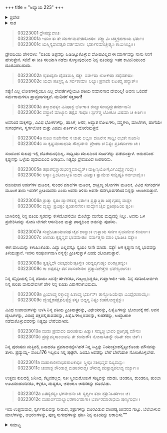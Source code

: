 +++
title = "ಅಧ್ಯಾಯ 223"
+++

<details><summary>ಪ್ರವೇಶ</summary>


।।   ಓಂ ಓಂ ನಮೋ ನಾರಾಯಣಾಯ।।   ಶ್ರೀ ವೇದವ್ಯಾಸಾಯ ನಮಃ ।।

ಶ್ರೀ ಕೃಷ್ಣದ್ವೈಪಾಯನ ವೇದವ್ಯಾಸ ವಿರಚಿತ  

**ಶ್ರೀ ಮಹಾಭಾರತ**

**ಆರಣ್ಯಕ ಪರ್ವ**

**ದ್ರೌಪದೀ-ಸತ್ಯಭಾಮಾಸಂವಾದ ಪರ್ವ**

**ಅಧ್ಯಾಯ 223**

</details>


<details><summary>ಸಾರ</summary>

ಪತಿಯ ಚಿತ್ತವನ್ನು ಹಿಡಿದಿಟ್ಟುಕೊಳ್ಳುವ ದೋಷವಿಲ್ಲದ ಮಾರ್ಗವನ್ನು ದ್ರೌಪದಿಯು ಸತ್ಯಭಾಮೆಗೆ ಹೇಳುವುದು (1-12).

</details>


> 03223001 ದ್ರೌಪದ್ಯುವಾಚ।   
03223001a ಇಮಂ ತು ತೇ ಮಾರ್ಗಮಪೇತದೋಷಂ।
	ವಕ್ಷ್ಯಾಮಿ ಚಿತ್ತಗ್ರಹಣಾಯ ಭರ್ತುಃ।  
> 03223001c ಯಸ್ಮಿನ್ಯಥಾವತ್ಸಖಿ ವರ್ತಮಾನಾ।
	ಭರ್ತಾರಮಾಚ್ಚೇತ್ಸ್ಯಸಿ ಕಾಮಿನೀಭ್ಯಃ।।  

ದ್ರೌಪದಿಯು ಹೇಳಿದಳು: “ಪತಿಯ ಚಿತ್ತವನ್ನು ಹಿಡಿದಿಟ್ಟುಕೊಳ್ಳುವ ದೋಷವಿಲ್ಲದ ಈ ಮಾರ್ಗವನ್ನು ನಾನು ನಿನಗೆ ಹೇಳುತ್ತೇನೆ. ಸಖೀ! ಈ ರೀತಿ ಸರಿಯಾಗಿ ನಡೆದು ಕೊಳ್ಳುವುದರಿಂದ ನಿನ್ನ ಪತಿಯನ್ನು ಇತರ ಕಾಮಿನಿಯರಿಂದ ದೂರವಿಡಬಹುದು.

> 03223002a ನೈತಾದೃಶಂ ದೈವತಮಸ್ತಿ ಸತ್ಯೇ।
	ಸರ್ವೇಷು ಲೋಕೇಷು ಸದೈವತೇಷು।  
> 03223002c ಯಥಾ ಪತಿಸ್ತಸ್ಯ ಹಿ ಸರ್ವಕಾಮಾ।
	ಲಭ್ಯಾಃ ಪ್ರಸಾದೇ ಕುಪಿತಶ್ಚ ಹನ್ಯಾತ್।।  

ಸತ್ಯೇ! ಎಲ್ಲ ಲೋಕಗಳಲ್ಲಿಯೂ ಎಲ್ಲ ದೇವತೆಗಳಲ್ಲಿಯೂ ಪತಿಯ ಸಮಾನನಾದ ದೇವರಿಲ್ಲ! ಅವನು ಒಲಿದರೆ ಸರ್ಮಕಾಮಗಳೂ ಪ್ರಾಪ್ತವಾಗುತ್ತವೆ. ಮುನಿದರೆ ಸತ್ತಹಾಗೆ!

> 03223003a ತಸ್ಮಾದಪತ್ಯಂ ವಿವಿಧಾಶ್ಚ ಭೋಗಾಃ।
	ಶಯ್ಯಾಸನಾನ್ಯದ್ಭುತದರ್ಶನಾನಿ।   
> 03223003c ವಸ್ತ್ರಾಣಿ ಮಾಲ್ಯಾನಿ ತಥೈವ ಗಂಧಾಃ।
	ಸ್ವರ್ಗಶ್ಚ ಲೋಕೋ ವಿಷಮಾ ಚ ಕೀರ್ತಿಃ।।  

ಅವನಿಂದ ಮಕ್ಕಳನ್ನು, ವಿವಿಧ ಭೋಗಗಳನ್ನು, ಹಾಸಿಗೆ, ಆಸನ, ಅದ್ಭುತ ನೋಟಗಳು, ವಸ್ತ್ರಗಳು, ಮಾಲೆಗಳು, ಹಾಗೆಯೇ ಸುಗಂಧಗಳು, ಸ್ವರ್ಗಲೋಕ ಮತ್ತು ವಿಷಮ ಕೀರ್ತಿಗಳು ದೊರೆಯುತ್ತವೆ.

> 03223004a ಸುಖಂ ಸುಖೇನೇಹ ನ ಜಾತು ಲಭ್ಯಂ।
	ದುಃಖೇನ ಸಾಧ್ವೀ ಲಭತೇ ಸುಖಾನಿ।  
> 03223004c ಸಾ ಕೃಷ್ಣಮಾರಾಧಯ ಸೌಹೃದೇನ।
	ಪ್ರೇಂಣಾ ಚ ನಿತ್ಯಂ ಪ್ರತಿಕರ್ಮಣಾ ಚ।।  

ಸುಖದಿಂದ ಸುಖವು ಇಲ್ಲಿ ದೊರೆಯುವುದಿಲ್ಲ. ಸಾಧ್ವಿಯು ದುಃಖದಿಂದ ಸುಖಗಳನ್ನು ಪಡೆಯುತ್ತಾಳೆ. ಆದುದರಿಂದ ಕೃಷ್ಣನನ್ನು ಒಳ್ಳೆಯ ಹೃದಯದಿಂದ ಆರಾಧಿಸು. ನಿತ್ಯವೂ ಪ್ರೇಮದಿಂದ ಉಪಚರಿಸು.

> 03223005a ತಥಾಶನೈಶ್ಚಾರುಭಿರಗ್ರ್ಯಮಾಲ್ಯೈರ್।
	ದಾಕ್ಷಿಣ್ಯಯೋಗೈರ್ವಿವಿಧೈಶ್ಚ ಗಂಧೈಃ।  
> 03223005c ಅಸ್ಯಾಃ ಪ್ರಿಯೋಽಸ್ಮೀತಿ ಯಥಾ ವಿದಿತ್ವಾ।
	ತ್ವಾಮೇವ ಸಂಶ್ಲಿಷ್ಯತಿ ಸರ್ವಭಾವೈಃ।।   

ರುಚಿಯಾದ ಅಡುಗೆಗಳ ಮೂಲಕ, ಸುಂದರ ಮಾಲೆಗಳ ಮೂಲಕ, ದಾಕ್ಷಿಣ್ಯ ಯೋಗಗಳ ಮೂಲಕ, ವಿವಿಧ ಸುಗಂಧಗಳ ಮೂಲಕ ತಾನು ಇವಳಿಗೆ ಪ್ರೀತಿಯವನು ಎಂದು ಅವನು ತಿಳಿದು ಅವನೇ ಸರ್ವಭಾವಗಳಿಂದ ನಿನ್ನನ್ನು ಆಲಂಗಿಸುತ್ತಾನೆ.

> 03223006a ಶ್ರುತ್ವಾ ಸ್ವರಂ ದ್ವಾರಗತಸ್ಯ ಭರ್ತುಃ।
	ಪ್ರತ್ಯುತ್ಥಿತಾ ತಿಷ್ಠ ಗೃಹಸ್ಯ ಮಧ್ಯೇ।  
> 03223006c ದೃಷ್ಟ್ವಾ ಪ್ರವಿಷ್ಟಂ ತ್ವರಿತಾಸನೇನ।
	ಪಾದ್ಯೇನ ಚೈವ ಪ್ರತಿಪೂಜಯ ತ್ವಂ।।  

ಬಾಗಿಲಿನಲ್ಲಿ ನಿನ್ನ ಪತಿಯ ಸ್ವರವನ್ನು ಕೇಳಿದೊಡನೆಯೇ ಮೇಲೆದ್ದು ಮನೆಯ ಮಧ್ಯದಲ್ಲಿ ನಿಲ್ಲು. ಅವನು ಒಳ ಪ್ರವೇಶಿಸಿದನ್ನು ನೋಡಿ ಬೇಗನೇ ಆಸನದಿಂದ ಮತ್ತು ಪಾದ್ಯದಿಂದ ಅವನನ್ನು ಪೂಜಿಸು.

> 03223007a ಸಂಪ್ರೇಷಿತಾಯಾಮಥ ಚೈವ ದಾಸ್ಯಾಂ।
	ಉತ್ಥಾಯ ಸರ್ವಂ ಸ್ವಯಮೇವ ಕುರ್ಯಾಃ।  
> 03223007c ಜಾನಾತು ಕೃಷ್ಣಸ್ತವ ಭಾವಮೇತಂ।
	ಸರ್ವಾತ್ಮನಾ ಮಾಂ ಭಜತೀತಿ ಸತ್ಯೇ।।  

ಈಗ ದಾಸಿಯನ್ನು ಕಳುಹಿಸಿಕೊಡು. ಎದ್ದು ಎಲ್ಲವನ್ನೂ ಸ್ವಯಂ ನೀನೇ ಮಾಡು. ಸತ್ಯೇ! ಆಗ ಕೃಷ್ಣನು ನಿನ್ನ ಭಾವವನ್ನು ತಿಳಿಯುತ್ತಾನೆ. ಇವಳು ಸಂಪೂರ್ಣವಾಗಿ ನನ್ನನ್ನೇ ಪ್ರೀತಿಸುತ್ತಾಳೆ ಎಂದು ಯೋಚಿಸುತ್ತಾನೆ.

> 03223008a ತ್ವತ್ಸನ್ನಿಧೌ ಯತ್ಕಥಯೇತ್ಪತಿಸ್ತೇ।
	ಯದ್ಯಪ್ಯಗುಹ್ಯಂ ಪರಿರಕ್ಷಿತವ್ಯಂ।  
> 03223008c ಕಾ ಚಿತ್ಸಪತ್ನೀ ತವ ವಾಸುದೇವಂ।
	ಪ್ರತ್ಯಾದಿಶೇತ್ತೇನ ಭವೇದ್ವಿರಾಗಃ।।  

ನಿನ್ನ ಸನ್ನಿಧಿಯಲ್ಲಿ ನಿನ್ನ ಪತಿಯು ಏನನ್ನೇ ಹೇಳಿದರೂ, ಗುಟ್ಟಲ್ಲದಿದ್ದರೂ, ಗುಟ್ಟಾಗಿಯೇ ಇಡು. ನಿನ್ನ ಸವತಿಯೋರ್ವಳು ನಿನ್ನ ಕುರಿತು ವಾಸುದೇವನಿಗೆ ಹೇಳಿ ನಿನ್ನ ಕುರಿತು ವಿರಾಗನಾಗಬಹುದು.

> 03223009a ಪ್ರಿಯಾಂಶ್ಚ ರಕ್ತಾಂಶ್ಚ ಹಿತಾಂಶ್ಚ ಭರ್ತುಸ್।
	ತಾನ್ಭೋಜಯೇಥಾ ವಿವಿಧೈರುಪಾಯೈಃ।  
> 03223009c ದ್ವೇಷ್ಯೈರಪಕ್ಷೈರಹಿತೈಶ್ಚ ತಸ್ಯ।
	ಭಿದ್ಯಸ್ವ ನಿತ್ಯಂ ಕುಹಕೋದ್ಧತೈಶ್ಚ।।  

ವಿವಿಧ ಉಪಾಯಗಳನ್ನು ಬಳಸಿ ನಿನ್ನ ಪತಿಯ ಪ್ರೀತಿಪಾತ್ರರನ್ನು, ವಿಧೇಯರನ್ನು, ಹಿತೈಷಿಗಳನ್ನು ಭೋಜನಕ್ಕೆ ಕರೆ. ಅವನ ದ್ವೇಷಿಗಳನ್ನು, ವಿರುದ್ಧ ಪಕ್ಷದಲ್ಲಿರುವವರನ್ನು, ಹಿತೈಷಿಗಳಲ್ಲದವರನ್ನು, ಕುಹಕರನ್ನು, ಉದ್ಧಟರಾಗಿ ನಡೆದುಕೊಳ್ಳುವವರನ್ನು ನಿತ್ಯವೂ ಬೇರೆಯಾಗಿಡು.

> 03223010a ಮದಂ ಪ್ರಮಾದಂ ಪುರುಷೇಷು ಹಿತ್ವಾ।
	ಸಮ್ಯಚ್ಚ ಭಾವಂ ಪ್ರತಿಗೃಹ್ಯ ಮೌನಂ।  
> 03223010c ಪ್ರದ್ಯುಮ್ನಸಾಂಬಾವಪಿ ತೇ ಕುಮಾರೌ।
	ನೋಪಾಸಿತವ್ಯೌ ರಹಿತೇ ಕದಾ ಚಿತ್।।  

ನಿನ್ನ ಪುರುಷನು ಮತ್ತಿನಲ್ಲಿ ಏನಾದರೂ ಪ್ರಮಾದವನ್ನೆಸಗಿದರೆ ನಿನ್ನ ಸಿಟ್ಟನ್ನು ನಿಯಂತ್ರಣದಲ್ಲಿಟ್ಟುಕೊಂಡು ಮೌನವನ್ನು ತಾಳು. ಪ್ರದ್ಯುಮ್ನ- ಸಾಂಬ176 ಇಬ್ಬರೂ ನಿನ್ನ ಪುತ್ರರೇ. ಎಂದೂ ಅವರನ್ನು ಬೇರೆ ಬೇರೆಯಾಗಿ ನೋಡಿಕೊಳ್ಳಬೇಡ.

> 03223011a ಮಹಾಕುಲೀನಾಭಿರಪಾಪಿಕಾಭಿಃ।
	ಸ್ತ್ರೀಭಿಃ ಸತೀಭಿಸ್ತವ ಸಖ್ಯಮಸ್ತು।  
> 03223011c ಚಂಡಾಶ್ಚ ಶೌಂಡಾಶ್ಚ ಮಹಾಶನಾಶ್ಚ।
	ಚೌರಾಶ್ಚ ದುಷ್ಟಾಶ್ಚಪಲಾಶ್ಚ ವರ್ಜ್ಯಾಃ।।  

ಉತ್ತಮ ಕುಲದಲ್ಲಿ ಜನಿಸಿದ, ಕೆಟ್ಟವರಲ್ಲದ, ಸತೀ ಸ್ತ್ರೀಯರೊಂದಿಗೆ ಸಖ್ಯವನ್ನು ಮಾಡು. ಚಂಡರೂ, ಶುಂಡರೂ, ತುಂಬಾ ಊಟಮಾಡುವವರೂ, ಕಳ್ಳರೂ, ದುಷ್ಟರೂ, ಚಪಲರೂ ಆದವರನ್ನು ದೂರವಿಡು.

> 03223012a ಏತದ್ಯಶಸ್ಯಂ ಭಗವೇದನಂ ಚ।
	ಸ್ವರ್ಗ್ಯಂ ತಥಾ ಶತ್ರುನಿಬರ್ಹಣಂ ಚ।  
> 03223012c ಮಹಾರ್ಹಮಾಲ್ಯಾಭರಣಾಂಗರಾಗಾ।
	ಭರ್ತಾರಮಾರಾಧಯ ಪುಣ್ಯಗಂಧಾ।।  

ಇದು ಉತ್ತಮವಾದ, ಸ್ವರ್ಗಸುಖವನ್ನು ನೀಡುವ, ಶತ್ರುಗಳನ್ನು ದೂರವಿಡುವ ದಾಂಪತ್ಯ ಜೀವನದ ಗುಟ್ಟು. ಬೆಲೆಬಾಳುವ ಮಾಲೆಗಳನ್ನು, ಆಭರಣಗಳನ್ನು, ಪುಣ್ಯ ಸುಗಂಧಗಳನ್ನು ಧರಿಸಿ ನಿನ್ನ ಪತಿಯನ್ನು ಆರಾಧಿಸು.””

<details><summary>ಸಮಾಪ್ತಿ</summary>


ಇತಿ ಶ್ರೀ ಮಹಾಭಾರತೇ ಆರಣ್ಯಕ ಪರ್ವಣಿ ದ್ರೌಪದೀಸತ್ಯಭಾಮಾಸಂವಾದ ಪರ್ವಣಿ ತ್ರಿವಿಂಶತ್ಯಾಧಿಕದ್ವಿಶತತಮೋಽಧ್ಯಾಯ:।  
ಇದು ಮಹಾಭಾರತದ ಆರಣ್ಯಕ ಪರ್ವದಲ್ಲಿ ದ್ರೌಪದೀಸತ್ಯಭಾಮಾಸಂವಾದ ಪರ್ವದಲ್ಲಿ ಇನ್ನೂರಾಇಪ್ಪತ್ಮೂರನೆಯ ಅಧ್ಯಾಯವು.



</details>

